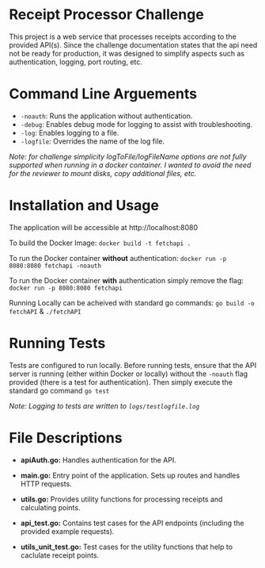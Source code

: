 # Receipt Processor Challenge

This project is a web service that processes receipts according to the provided API(s). Since the challenge documentation states that the api need not be ready for production, it was designed to simplify aspects such as authentication, logging, port routing, etc.

# Command Line Arguements

- `-noauth`: Runs the application without authentication.
- `-debug`: Enables debug mode for logging to assist with troubleshooting.
- `-log`: Enables logging to a file.
- `-logfile`: Overrides the name of the log file.

_Note: for challenge simplicity logToFile/logFileName options are not fully supported when running in a docker container. I wanted to avoid the need for the reviewer to mount disks, copy additional files, etc._

# Installation and Usage

The application will be accessible at http://localhost:8080

To build the Docker Image: `docker build -t fetchapi .`

To run the Docker container **without** authentication: `docker run -p 8080:8080 fetchapi -noauth`

To run the Docker container **with** authentication simply remove the flag: `docker run -p 8080:8080 fetchapi`

Running Locally can be acheived with standard go commands: `go build -o fetchAPI` & `./fetchAPI`

# Running Tests

Tests are configured to run locally. Before running tests, ensure that the API server is running (either within Docker or locally) without the `-noauth` flag provided (there is a test for authentication). Then simply execute the standard go command `go test`

_Note: Logging to tests are written to `logs/testlogfile.log`_

# File Descriptions

- **apiAuth.go:** Handles authentication for the API.
- **main.go:** Entry point of the application. Sets up routes and handles HTTP requests.
- **utils.go:** Provides utility functions for processing receipts and calculating points.

- **api_test.go:** Contains test cases for the API endpoints (including the provided example requests).
- **utils_unit_test.go:** Test cases for the utility functions that help to caclulate receipt points.
